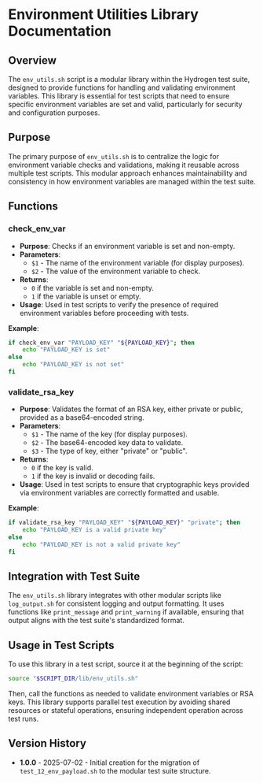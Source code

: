 # Environment Utilities Library Documentation

## Overview

The `env_utils.sh` script is a modular library within the Hydrogen test suite, designed to provide functions for handling and validating environment variables. This library is essential for test scripts that need to ensure specific environment variables are set and valid, particularly for security and configuration purposes.

## Purpose

The primary purpose of `env_utils.sh` is to centralize the logic for environment variable checks and validations, making it reusable across multiple test scripts. This modular approach enhances maintainability and consistency in how environment variables are managed within the test suite.

## Functions

### check_env_var

- **Purpose**: Checks if an environment variable is set and non-empty.
- **Parameters**:
  - `$1` - The name of the environment variable (for display purposes).
  - `$2` - The value of the environment variable to check.
- **Returns**:
  - `0` if the variable is set and non-empty.
  - `1` if the variable is unset or empty.
- **Usage**: Used in test scripts to verify the presence of required environment variables before proceeding with tests.

**Example**:

```bash
if check_env_var "PAYLOAD_KEY" "${PAYLOAD_KEY}"; then
    echo "PAYLOAD_KEY is set"
else
    echo "PAYLOAD_KEY is not set"
fi
```

### validate_rsa_key

- **Purpose**: Validates the format of an RSA key, either private or public, provided as a base64-encoded string.
- **Parameters**:
  - `$1` - The name of the key (for display purposes).
  - `$2` - The base64-encoded key data to validate.
  - `$3` - The type of key, either "private" or "public".
- **Returns**:
  - `0` if the key is valid.
  - `1` if the key is invalid or decoding fails.
- **Usage**: Used in test scripts to ensure that cryptographic keys provided via environment variables are correctly formatted and usable.

**Example**:

```bash
if validate_rsa_key "PAYLOAD_KEY" "${PAYLOAD_KEY}" "private"; then
    echo "PAYLOAD_KEY is a valid private key"
else
    echo "PAYLOAD_KEY is not a valid private key"
fi
```

## Integration with Test Suite

The `env_utils.sh` library integrates with other modular scripts like `log_output.sh` for consistent logging and output formatting. It uses functions like `print_message` and `print_warning` if available, ensuring that output aligns with the test suite's standardized format.

## Usage in Test Scripts

To use this library in a test script, source it at the beginning of the script:

```bash
source "$SCRIPT_DIR/lib/env_utils.sh"
```

Then, call the functions as needed to validate environment variables or RSA keys. This library supports parallel test execution by avoiding shared resources or stateful operations, ensuring independent operation across test runs.

## Version History

- **1.0.0** - 2025-07-02 - Initial creation for the migration of `test_12_env_payload.sh` to the modular test suite structure.
